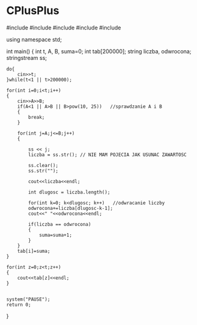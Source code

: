 # CPlusPlus

#include <cstdlib>
#include <iostream>
#include <string>
#include <cmath>
#include <sstream>

using namespace std;


int main()
{
	int t, A, B, suma=0;
	int tab[200000];
	string liczba, odwrocona;
	stringstream ss;
	
	do{
		cin>>t;
	}while(t<1 || t>200000);
	
	for(int i=0;i<t;i++)
	{
		cin>>A>>B;
		if(A<1 || A>B || B>pow(10, 25))   //sprawdzanie A i B
		{
			break;
		}
		
		for(int j=A;j<=B;j++)
		{
			
			ss << j;
			liczba = ss.str(); // NIE MAM POJECIA JAK USUNAC ZAWARTOSC
			
			ss.clear();
			ss.str("");
			
			cout<<liczba<<endl;
			
			int dlugosc = liczba.length();
			
			for(int k=0; k<dlugosc; k++)   //odwracanie liczby
        	odwrocona+=liczba[dlugosc-k-1];
        	cout<<" "<<odwrocona<<endl;
        	
        	if(liczba == odwrocona)
        	{
        		suma=suma+1;
			}	
		}
		tab[i]=suma;
	}
	
	for(int z=0;z<t;z++)
	{
		cout<<tab[z]<<endl;
	}
	
	
	system("PAUSE");
	return 0;
}
